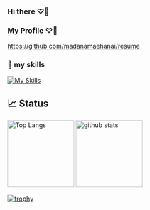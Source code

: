 ### Hi there ♡👋


### My Profile ♡👋
https://github.com/madanamaehanai/resume


### 🌱 my skills
[![My Skills](https://skillicons.dev/icons?i=html,css,js,ruby,github,docker,react,rails,django,vercel,firebase,figma)](https://skillicons.dev)


## 📈 Status

<p align="left"> 
<!--   <img alt="Top Langs" height="150px" src="https://github-readme-stats.vercel.app/api/top-langs/?username=madanamaehanai&layout=compact&show_icons=true" /> -->
  <img alt="Top Langs" height="150px" src="https://git-hub-readme-stats-clone-sk65.vercel.app/api/top-langs/?username=madanamaehanai&layout=compact&show_icons=true" />
<!--   <img alt="github stats" height="150px" src="https://github-readme-stats.vercel.app/api?username=madanamaehanai" /> -->
  <img alt="github stats" height="150px" src="https://git-hub-readme-stats-clone-sk65.vercel.app/api?username=madanamaehanai" />
</p>

[![trophy](https://github-profile-trophy.vercel.app/?username=madanamaehanai&margin-w=5)](https://github.com/madanamaehanai/)

<!--
**madanamaehanai/madanamaehanai** is a ✨ _special_ ✨ repository because its `README.md` (this file) appears on your GitHub profile.

Here are some ideas to get you started:

- 🔭 I’m currently working on ...
- 🌱 I’m currently learning ...
- 👯 I’m looking to collaborate on ...
- 🤔 I’m looking for help with ...
- 💬 Ask me about ...
- 📫 How to reach me: ...
- 😄 Pronouns: ...
- ⚡ Fun fact: ...
-->


